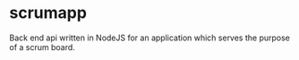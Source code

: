 # scrumapp
Back end api written in NodeJS for an application which serves the purpose of a scrum board.
